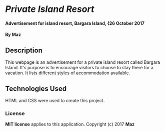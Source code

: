 # _Private Island Resort_
#### Advertisement for island resort, Bargara Island, {26 October 2017
#### By **Maz**
## Description
This webpage is an advertisement for a private island resort called Bargara Island. It's purpose is to encourage visitors to choose to stay there for a vacation. It lists different styles of accommodation available.
## Technologies Used
HTML and CSS were used to create this project.
### License
**MIT license** applies to this application.
Copyright (c) 2017 **Maz**
